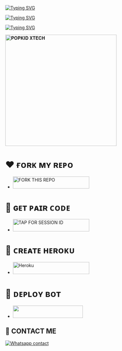 [![Typing SVG](https://readme-typing-svg.herokuapp.com?font=Rockstar-ExtraBold&size=40&pause=1000&color=0000FF&center=true&vCenter=true&width=815&height=60&lines=🦋+▭+▬+▭+▬+▭+▬+▭+▬+▭+▬+▭+🐇)](https://git.io/typing-svg) 

<a href="https://git.io/typing-svg"><img src="https://readme-typing-svg.demolab.com?font=Black+Ops+One&size=100&pause=900&color=1BAFBAFF&center=true&width=1100&height=150&lines=POPKID-+XTECH+BOT" alt="Typing SVG" /></a>
  </p>



<a href="https://git.io/typing-svg"><img src="https://readme-typing-svg.demolab.com?font=Black+Ops+One&size=50&pause=1000&color=DAA520&center=true&width=910&height=100&lines=POPKID+XTECH+TEAM+;KEEP+USING+POPKID+MD" alt="Typing SVG" /></a>
  </p>
 
  
<a href="https://whatsapp.com/channel/0029VadQrNI8KMqo79BiHr3l">
 <img alt="𝐏𝐎𝐏𝐊𝐈𝐃 𝐗𝐓𝐄𝐂𝐇" height="350" src="https://files.catbox.moe/sqylj6.jpg"></a>
 

# ❤️ ғᴏʀᴋ ᴍʏ ʀᴇᴘᴏ
</a></p>
- <a href="https://github.com/Popkiddevs/POPKID-XTECH/fork"><img title="FORK THIS REPO" src="https://img.shields.io/badge/TAP TO FORK REPO-h?color=rgb(0, 255, 255)&style=for-the-badge&logo=porsche&logoColor=yellow" width="240" height="38.45"/></a></p>

# 🤍 ɢᴇᴛ ᴘᴀɪʀ ᴄᴏᴅᴇ
</a></p>
- <a href="https://popkid.vercel.app/"><img title="TAP FOR SESSION ID" src="https://img.shields.io/badge/LOG IN FOR SESSION ID-h?color=pink&style=for-the-badge&logo=porsche&logoColor=pink" width="240" height="38.45"/></a></p>

# 💝 ᴄʀᴇᴀᴛᴇ ʜᴇʀᴏᴋᴜ

</a></p>
- <a href='https://signup.heroku.com/' target="_silver"><img alt='Heroku' src='https://img.shields.io/badge/-𝐂𝐑𝐄𝐀𝐓𝐄 𝐀𝐂𝐂𝐎𝐔𝐍𝐓 𝐍𝐎𝐖-rgb(224, 255, 255)?style=for-the-badge&logo=ferrari&logoColor=pink' width="240" height="38.45"/></a>

# 🧡 ᴅᴇᴘʟᴏʏ ʙᴏᴛ
- <a align="center"><a href="https://dashboard.heroku.com/new?template=https://github.com/popkidxtech/POPKID_XTECH"> <img src="https://img.shields.io/badge/DEPLOY%20NOW-yellow?style=for-the-badge&logo=porsche" width="220" height="38.45"/></a></p>

## 💖 CONTACT ME
[![Whatsapp contact](https://img.shields.io/badge/Contact-Dev%20Popkid-25D366?style=for-the-badge&logo=whatsapp)](https://wa.me/+254111385747)
